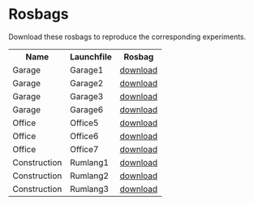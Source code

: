 # Rosbags

Download these rosbags to reproduce the corresponding experiments.

<table>
  <tr><th>Name</th><th>Launchfile</th><th>Rosbag</th></tr>
  <tr><td>Garage</td><td>Garage1</td><td><a href="https://drive.google.com/file/d/1bVjDkZkycKaDUXlDpqKvr6hIjR4oC8ng/view?usp=sharing">download</a></td></tr>
  <tr><td>Garage</td><td>Garage2</td><td><a href="https://drive.google.com/file/d/1ZbDcWDvPgMNmr0v-HEF4hss4oI99oHUS/view?usp=sharing">download</a></td></tr>
  <tr><td>Garage</td><td>Garage3</td><td><a href="https://drive.google.com/file/d/17l58NSqjXAEm1TgRAZ7vu72_nW1seqoj/view?usp=sharing">download</a></td></tr>
  <tr><td>Garage</td><td>Garage6</td><td><a href="https://drive.google.com/file/d/14jvUtaT6XMcPrk-3us5KMXSM5vnSw2Tl/view?usp=sharing">download</a></td></tr>
  <tr><td>Office</td><td>Office5</td><td><a href="https://drive.google.com/file/d/1Y23C_5I9batWh2op3tXHJZLe9yQOUjpt/view?usp=sharing">download</a></td></tr>
  <tr><td>Office</td><td>Office6</td><td><a href="https://drive.google.com/file/d/1h2v51STHc2yeZQ6OLXl9XTJB0SwyNznp/view?usp=sharing">download</a></td></tr>
  <tr><td>Office</td><td>Office7</td><td><a href="https://drive.google.com/file/d/1VDeucUVe6sBa8SXKPB_KXDZu_r-XPCSS/view?usp=sharing">download</a></td></tr>
  <tr><td>Construction</td><td>Rumlang1</td><td><a href="https://drive.google.com/file/d/1uJQkurwowBo5NmOd9aCYqvV2wDAx2FHs/view?usp=sharing">download</a></td></tr>
  <tr><td>Construction</td><td>Rumlang2</td><td><a href="https://drive.google.com/file/d/1p8XicZlBKWeu2M0qIIc97_6AGCnz_vyf/view?usp=sharing">download</a></td></tr>
  <tr><td>Construction</td><td>Rumlang3</td><td><a href="https://drive.google.com/file/d/1BqZjPgXkWuvx4vKs38gXWrDnFOdU5_Rr/view?usp=sharing">download</a></td></tr>
</table>

